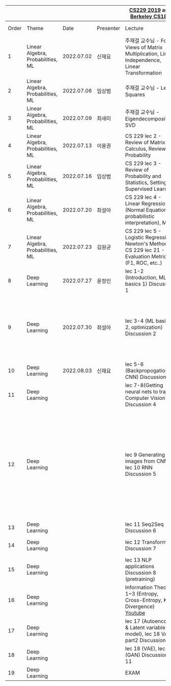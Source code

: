| | | | |[CS229 2019](https://www.youtube.com/watch?v=KzH1ovd4Ots&list=PLoROMvodv4rNH7qL6-efu_q2_bPuy0adh) and [Berkeley CS182](https://cs182sp21.github.io/) | | | | | |
|-|-|-|-|-|-|-|-|-|-|
|Order|Theme|Date|Presenter|Lecture|Practice|T.A.|Reading Materials| Slides | Video |
|1|Linear Algebra, Probabilities, ML| 2022.07.02 | 신재요 |주재걸 교수님 - Four Views of Matrix Multiplication, Linear Independence, Linear Transformation|  Practice 1,2  |이병근| [drive link](https://drive.google.com/file/d/1waoIOobesOSWb44GGXHPjBKLo3I0IVwI/view?usp=drivesdk) | [drive link](https://docs.google.com/file/d/1O9fl1qSmOZcoO9tXpa4QutNx1uUJJwC9/edit?usp=docslist_api&filetype=mspresentation) | [drive link](https://drive.google.com/file/d/14ibBH11NpWm6pHEOImNWdOHLJJjJtRZi/view?usp=drivesdk) |
|2|Linear Algebra, Probabilities, ML| 2022.07.06 | 임상범 |주재걸 교수님 - Least Squares |  Practice 3,4  |이병근| | [drive link](https://drive.google.com/file/d/1bxiAJ8DCFwgMP-fw-mTBXQSdF-cuxm2Y/view?usp=sharing) | [drive link](https://drive.google.com/file/d/1AS6kyGBAiQnoTH-TlpPlxDAcc5fnZED2/view?usp=sharing) |
|3|Linear Algebra, Probabilities, ML| 2022.07.09 | 최새미 |주재걸 교수님 - Eigendecomposition, SVD |  Practice 5,6  | 이병근 | [drive link](https://drive.google.com/file/d/1Y7wz3CsjaqOe3UneP2-Rs6vgpNSPorOm/view?usp=sharing) | [drive link](https://drive.google.com/file/d/1jQ1aBiy1WcInpvzMESHtC-BoXu-L-cdp/view?usp=sharing) | [drive link](https://drive.google.com/file/d/19rJsDEh7U5UVMsgjHBfLIOS5H9z211VF/view?usp=sharing) |
|4|Linear Algebra, Probabilities, ML| 2022.07.13 | 이용권 |CS 229 lec 2 - Review of Matrix Calculus, Review of Probability| Practice 7 | 이병근 | [drive link1](https://drive.google.com/file/d/11jOMzoETBlL1E5LFh6J5IH-R6W8M0TRC/view?usp=sharing) <br /> [drive link2](https://drive.google.com/file/d/1MZiqtpUh3XKKCncvcwHgUYEN3GsKbtC2/view?usp=sharing) | [drive link](https://drive.google.com/file/d/1qOuNZN_wUsKs5vMy84Vu-Leww7_pxOtl/view?usp=sharing) | [drive link](https://drive.google.com/file/d/1JfeUiGKa-7HASYgm_jSXMMckx1CqyrA8/view?usp=sharing) |
|5|Linear Algebra, Probabilities, ML| 2022.07.16 | 임상범 |CS 229 lec 3 - Review of Probability and Statistics, Setting of Supervised Learning| X | 이병근 | [drive link](https://drive.google.com/file/d/1YVfYdgMFFzkMJG0wnHzVp4FFWU67LHgE/view?usp=sharing) | [drive link](https://drive.google.com/file/d/1YVfYdgMFFzkMJG0wnHzVp4FFWU67LHgE/view?usp=sharing) | [drive link](https://drive.google.com/file/d/1YVfYdgMFFzkMJG0wnHzVp4FFWU67LHgE/view?usp=sharing) |
|6|Linear Algebra, Probabilities, ML| 2022.07.20 | 최설아 |CS 229 lec 4 - Linear Regression (Normal Equations, probabilistic interpretation), MLE | X | 이관호 | [drive link](https://drive.google.com/file/d/1bIS-fzgFPP-s7MeQq3jMrSnDQJQMOU4S/view?usp=sharing) | [drive link](https://drive.google.com/file/d/1QfQ-5TjPeQ-JmlOxhH5zsevw7MgURx_2/view?usp=sharing) | [drive link](https://drive.google.com/file/d/1QfQ-5TjPeQ-JmlOxhH5zsevw7MgURx_2/view?usp=sharing) |
|7|Linear Algebra, Probabilities, ML| 2022.07.23 | 김원균 |CS 229 lec 5 - Logistic Regression, Newton's Method, CS 229 lec 21 - Evaluation Metrics (F1, ROC, etc..) |X| 박민호 | [drive link](https://drive.google.com/file/d/1bIS-fzgFPP-s7MeQq3jMrSnDQJQMOU4S/view?usp=sharing) | [drive link](https://drive.google.com/file/d/1jl6777MktfCpNahdhe3k6_a1LQ-vcYy4/view?usp=sharing)  | [drive link](https://drive.google.com/file/d/1RkQ9pmXsDxmkDpY9G2sSCvN7raZ9fAst/view?usp=sharing) |
|8|Deep Learning| 2022.07.27 | 윤정인 |lec 1-2 (Introduction, ML basics 1) Discussion 1| X | 이관호 | X | [drive link](https://drive.google.com/file/d/1_MIAkk3PO1jo6fHoHZDDe7ljB3YpiJEZ/view?usp=sharing) | [drive link](https://drive.google.com/file/d/1iLDsg6YOHKfGkQo28NvYqLuCKF5MRhSq/view?usp=sharing) |
|9|Deep Learning| 2022.07.30 | 최설아 |lec 3-4 (ML basics 2, optimization) Discussion 2| hw1 | 이관호 | Distill: [momentum](https://distill.pub/2017/momentum/) <br /> OpenAI: [Deep double descent](https://openai.com/blog/deep-double-descent/) <br /> [Mathematics for Machine Learning](https://mml-book.github.io/book/mml-book.pdf) (p.291-p.303)| CS182 slides | [drive link](https://drive.google.com/file/d/1noCSqzkw30e7LDANCRKx-pkDeM52wueW/view?usp=sharing)  |
|10|Deep Learning| 2022.08.03 | 신재요 |lec 5-6 (Backpropogation, CNN) Discussion 3| hw1 | 이관호 | | | [drive link](https://drive.google.com/file/d/1182-W-A1Vz2yrm8KiwYd98QBjw3z7Zou/view?usp=sharing) |
|11|Deep Learning| | |lec 7-8(Getting neural nets to train, Computer Vision) Discussion 4| X | | Weng's Blog: [Overfitting in deep neural network](https://lilianweng.github.io/lil-log/2019/03/14/are-deep-neural-networks-dramatically-overfitted.html)| | |
|12|Deep Learning| | |lec 9 Generating images from CNN, lec 10 RNN Discussion 5| X | | Baek's medium: [RNN and Regularization (Dropout)](https://medium.com/curg/deep-rnn-%EC%A0%95%EA%B7%9C%ED%99%94%EA%B0%80-%EA%B6%81%EA%B8%88%ED%95%B4-7d69f3bbc171) <br /> Dive into Deep Learning: [Bidirenctional RNN](https://d2l.ai/chapter_recurrent-modern/bi-rnn.html) <br /> AI 꿈나무's Blog: [Seq to Seq Machine Translation](https://deep-learning-study.tistory.com/685) <br /> LittleFox's Blog: [Beam Search](https://littlefoxdiary.tistory.com/4) | | |
|13|Deep Learning| | |lec 11 Seq2Seq Discussion 6| X | | | | |
|14|Deep Learning| | |lec 12 Transformers  Discussion 7| hw3 | | HarvardNLP's Blog: [Transformer](https://nlp.seas.harvard.edu/2018/04/03/attention.html#model-architecture) | | |
|15|Deep Learning| | |lec 13 NLP applications Discussion 8 (pretraining)| hw3 | | | | |
|16|Deep Learning| | | Information Theory 1~3 (Entropy, Cross-Entropy, KL Divergence) [Youtube](https://www.youtube.com/watch?v=KRNz-JhWXC8&list=PLKs7xpqpX1bcQAHSjlZAv8vHftDj6kXrn)   |hw2| | | | |
|17|Deep Learning| | |lec 17 (Autoencoder & Latent variable model), lec 18 VAE part2  Discussion 10| hw2 | | | | |
|18|Deep Learning| | |lec 18 (VAE), lec 19 (GAN)  Discussion 11 | hw2 | | | | |
|19|Deep Learning| | | EXAM | | | | | |
